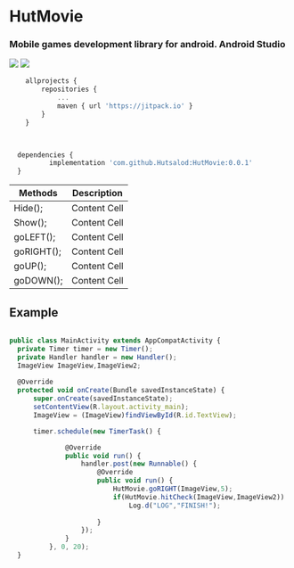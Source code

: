 # HutMovie
### Mobile games development library for android. Android Studio

![](https://img.shields.io/github/stars/pandao/editor.md.svg) ![](https://img.shields.io/github/forks/pandao/editor.md.svg)


```javascript
	allprojects {
		repositories {
			...
			maven { url 'https://jitpack.io' }
		}
	}
  
```  
  ```javascript
  
  	dependencies {
	        implementation 'com.github.Hutsalod:HutMovie:0.0.1'
	}
```  

Methods  | Description
------------- | -------------
Hide();  | Content Cell
Show();  | Content Cell 
goLEFT();  | Content Cell
goRIGHT();  | Content Cell 
goUP();  | Content Cell
goDOWN();  | Content Cell 


## Example

  ```javascript
  
public class MainActivity extends AppCompatActivity {
    private Timer timer = new Timer();
    private Handler handler = new Handler();
    ImageView ImageView,ImageView2;
    
    @Override
    protected void onCreate(Bundle savedInstanceState) {
        super.onCreate(savedInstanceState);
        setContentView(R.layout.activity_main);
        ImageView = (ImageView)findViewById(R.id.TextView);

        timer.schedule(new TimerTask() {

                @Override
                public void run() {
                    handler.post(new Runnable() {
                        @Override
                        public void run() {
                            HutMovie.goRIGHT(ImageView,5);
                            if(HutMovie.hitCheck(ImageView,ImageView2))
                                Log.d("LOG","FINISH!");
                                
                        }
                    });
                }
            }, 0, 20);
    }
```  
